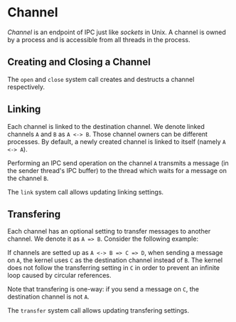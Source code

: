 # Channel
*Channel* is an endpoint of IPC just like *sockets* in Unix. A channel is owned
by a process and is accessible from all threads in the process.

## Creating and Closing a Channel
The `open` and `close` system call creates and destructs a channel respectively.

## Linking
Each channel is linked to the destination channel. We denote linked channels
`A` and `B` as `A <-> B`. Those channel owners can be different processes.
By default, a newly created channel is linked to itself (namely `A <-> A`).

Performing an IPC send operation on the channel `A` transmits a message
(in the sender thread's IPC buffer) to the thread which waits for a message
on the channel `B`.

The `link` system call allows updating linking settings.

## Transfering
Each channel has an optional setting to transfer messages to another channel.
We denote it as `A => B`. Consider the following example:

If channels are setted up as `A <-> B => C => D`, when sending a message on `A`,
the kernel uses `C` as the destination channel instead of `B`. The kernel does
not follow the transferring setting in `C` in order to prevent an infinite loop
caused by circular references.

Note that transfering is one-way: if you send a message on `C`, the destination
channel is not `A`.

The `transfer` system call allows updating transfering settings.
